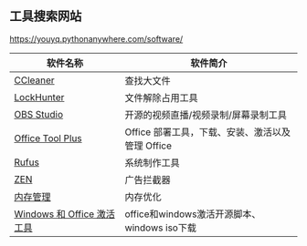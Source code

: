 ## 工具搜索网站

https://youyq.pythonanywhere.com/software/


软件名称| 软件简介
-|-
[CCleaner](https://www.ccleaner.com/zh-cn/ccleaner)|查找大文件
[LockHunter](https://lockhunter.com/)|文件解除占用工具
[OBS Studio](https://obsproject.com/)|开源的视频直播/视频录制/屏幕录制工具
[Office Tool Plus](https://otp.landian.vip/zh-cn/)|	Office 部署工具，下载、安装、激活以及管理 Office
[Rufus](https://rufus.ie/zh/)|	系统制作工具
[ZEN](https://github.com/anfragment/zen)|广告拦截器
[内存管理](https://github.com/henrypp/memreduct)|内存优化
[Windows 和 Office 激活工具](https://github.com/massgravel/Microsoft-Activation-Scripts)| office和windows激活开源脚本、windows iso下载



